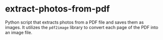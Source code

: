 # extract-photos-from-pdf
Python script that extracts photos from a PDF file and saves them as images. It utilizes the `pdf2image` library to convert each page of the PDF into an image file.
